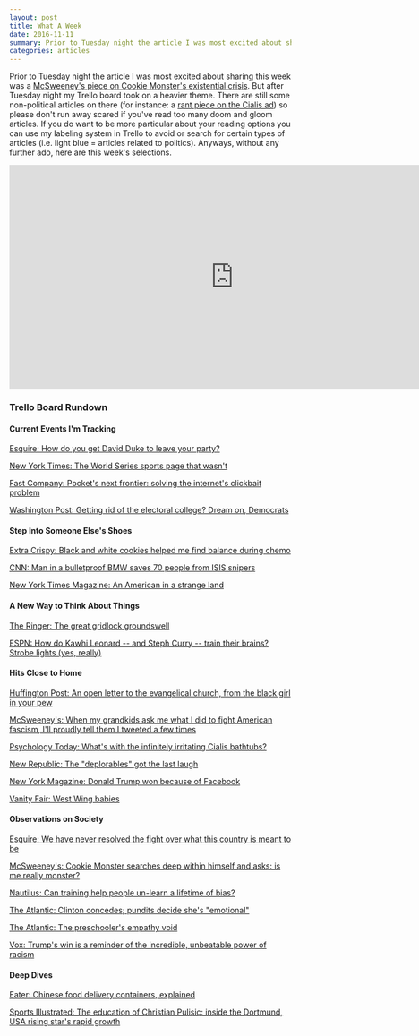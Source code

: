 ```yaml
---
layout: post
title: What A Week
date: 2016-11-11
summary: Prior to Tuesday night the article I was most excited about sharing this week was a McSweeney's piece on Cookie Monster's existential crisis. But after Tuesday night my Trello board took on a heavier theme...
categories: articles
---
```

Prior to Tuesday night the article I was most excited about sharing this week was a <a href="https://www.mcsweeneys.net/articles/cookie-monster-searches-deep-within-himself-and-asks-is-me-really-monster" onclick="trackOutboundLink('https://www.mcsweeneys.net/articles/cookie-monster-searches-deep-within-himself-and-asks-is-me-really-monster'); window.open(this.href,'_blank'); return false;">McSweeney's piece on Cookie Monster's existential crisis</a>. But after Tuesday night my Trello board took on a heavier theme. There are still some non-political articles on there (for instance: a <a href="https://www.psychologytoday.com/blog/psychoanalytic-excavation/201106/whats-the-infinitely-irritating-cialis-bathtubs" target="_blank" onclick="trackOutboundLink('https://www.psychologytoday.com/blog/psychoanalytic-excavation/201106/whats-the-infinitely-irritating-cialis-bathtubs'); return false;">rant piece on the Cialis ad</a>) so please don't run away scared if you've read too many doom and gloom articles. If you do want to be more particular about your reading options you can use my labeling system in Trello to avoid or search for certain types of articles (i.e. light blue = articles related to politics). Anyways, without any further ado, here are this week's selections.

<iframe src="https://trello.com/b/YhcLhdQ7.html" width="800" height="400" frameborder="0" style="border:0" allowfullscreen></iframe>

<h3>Trello Board Rundown</h3>

<h4>Current Events I'm Tracking</h4>

<a href="http://www.esquire.com/news-politics/a50215/david-duke-donald-trump-campaign-trail/" target="_blank" onclick="trackOutboundLink('http://esquire.com/news-politics/a50215/david-duke-donald-trump-campaign-trail/'); return false;">Esquire: How do you get David Duke to leave your party?</a>

<a href="http://www.nytimes.com/2016/11/05/insider/the-world-series-sports-page-that-wasnt.html?_r=0" target="_blank" onclick="trackOutboundLink('http://www.nytimes.com/2016/11/05/insider/the-world-series-sports-page-that-wasnt.html?_r=0'); return false;">New York Times: The World Series sports page that wasn't</a>

<a href="https://www.fastcompany.com/3064955/pockets-next-frontier-solving-the-internets-clickbait-problem" target="_blank" onclick="trackOutboundLink('https://www.fastcompany.com/3064955/pockets-next-frontier-solving-the-internets-clickbait-problem'); return false;">Fast Company: Pocket's next frontier: solving the internet's clickbait problem</a>

<a href="https://www.washingtonpost.com/news/the-fix/wp/2016/11/09/getting-rid-of-the-electoral-college-dream-on-democrats/" target="_blank" onclick="trackOutboundLink('https://www.washingtonpost.com/news/the-fix/wp/2016/11/09/getting-rid-of-the-electoral-college-dream-on-democrats/'); return false;">Washington Post: Getting rid of the electoral college? Dream on, Democrats</a>

<h4>Step Into Someone Else's Shoes</h4>

<a href="http://www.extracrispy.com/food/1379/black-and-white-cookies-helped-me-find-balance-during-chemo" target="_blank" onclick="trackOutboundLink('http://www.extracrispy.com/food/1379/black-and-white-cookies-helped-me-find-balance-during-chemo'); return false;">Extra Crispy: Black and white cookies helped me find balance during chemo</a>

<a href="http://www.cnn.com/2016/11/07/middleeast/bulletproof-bmw-isis-snipers/index.html" target="_blank" onclick="trackOutboundLink('http://www.cnn.com/2016/11/07/middleeast/bulletproof-bmw-isis-snipers/index.html'); return false;">CNN: Man in a bulletproof BMW saves 70 people from ISIS snipers</a>

<a href="http://www.nytimes.com/2016/11/06/magazine/an-american-in-a-strange-land.html" target="_blank" onclick="trackOutboundLink('http://www.nytimes.com/2016/11/06/magazine/an-american-in-a-strange-land.html'); return false;">New York Times Magazine: An American in a strange land</a>

<h4>A New Way to Think About Things</h4>

<a href="https://theringer.com/seattle-light-rail-ballot-measure-st3-56915860865#.cq7ktiy7u" target="_blank" onclick="trackOutboundLink('https://theringer.com/seattle-light-rail-ballot-measure-st3-56915860865#.cq7ktiy7u'); return false;">The Ringer: The great gridlock groundswell</a>

<a href="http://www.espn.com/nba/story/_/id/18002545/kawhi-leonard-strobe-light-training-nba" target="_blank" onclick="trackOutboundLink('http://www.espn.com/nba/story/_/id/18002545/kawhi-leonard-strobe-light-training-nba'); return false;">ESPN: How do Kawhi Leonard -- and Steph Curry -- train their brains? Strobe lights (yes, really)</a>

<h4>Hits Close to Home</h4>

<a href="http://m.huffpost.com/us/entry/us_5823bd6be4b0334571e0a633" target="_blank" onclick="trackOutboundLink('http://m.huffpost.com/us/entry/us_5823bd6be4b0334571e0a633'); return false;">Huffington Post: An open letter to the evangelical church, from the black girl in your pew</a>

<a href="https://www.mcsweeneys.net/articles/when-my-grandkids-ask-me-what-i-did-to-fight-american-fascism-ill-proudly-tell-them-i-tweeted-a-few-times" target="_blank" onclick="trackOutboundLink('https://www.mcsweeneys.net/articles/when-my-grandkids-ask-me-what-i-did-to-fight-american-fascism-ill-proudly-tell-them-i-tweeted-a-few-times'); return false;">McSweeney's: When my grandkids ask me what I did to fight American fascism, I'll proudly tell them I tweeted a few times</a>

<a href="https://www.psychologytoday.com/blog/psychoanalytic-excavation/201106/whats-the-infinitely-irritating-cialis-bathtubs" target="_blank" onclick="trackOutboundLink('https://www.psychologytoday.com/blog/psychoanalytic-excavation/201106/whats-the-infinitely-irritating-cialis-bathtubs'); return false;">Psychology Today: What's with the infinitely irritating Cialis bathtubs?</a>

<a href="https://newrepublic.com/article/138615/deplorables-got-last-laugh" target="_blank" onclick="trackOutboundLink('https://newrepublic.com/article/138615/deplorables-got-last-laugh'); return false;">New Republic: The "deplorables" got the last laugh</a>

<a href="http://nymag.com/selectall/2016/11/donald-trump-won-because-of-facebook.html" target="_blank" onclick="trackOutboundLink('http://nymag.com/selectall/2016/11/donald-trump-won-because-of-facebook.html'); return false;">New York Magazine: Donald Trump won because of Facebook</a>

<a href="http://www.vanityfair.com/news/2012/04/aaron-sorkin-west-wing" target="_blank" onclick="trackOutboundLink('http://www.vanityfair.com/news/2012/04/aaron-sorkin-west-wing'); return false;">Vanity Fair: West Wing babies</a>

<h4>Observations on Society</h4>

<a href="http://www.esquire.com/news-politics/politics/news/a50435/gettysburg-divided-nation/" target="_blank" onclick="trackOutboundLink('http://www.esquire.com/news-politics/politics/news/a50435/gettysburg-divided-nation/'); return false;">Esquire: We have never resolved the fight over what this country is meant to be</a>

<a href="https://www.mcsweeneys.net/articles/cookie-monster-searches-deep-within-himself-and-asks-is-me-really-monster" target="_blank" onclick="trackOutboundLink('https://www.mcsweeneys.net/articles/cookie-monster-searches-deep-within-himself-and-asks-is-me-really-monster'); return false;">McSweeney's: Cookie Monster searches deep within himself and asks: is me really monster?</a>

<a href="http://nautil.us/blog/can-training-help-people-un_learn-a-lifetime-of-racial-bias" target="_blank" onclick="trackOutboundLink('http://nautil.us/blog/can-training-help-people-un_learn-a-lifetime-of-racial-bias'); return false;">Nautilus: Can training help people un-learn a lifetime of bias?</a>

<a href="http://www.theatlantic.com/entertainment/archive/2016/11/clinton-concedes-cnn-emotional/507119/" target="_blank" onclick="trackOutboundLink('http://www.theatlantic.com/entertainment/archive/2016/11/clinton-concedes-cnn-emotional/507119/'); return false;">The Atlantic: Clinton concedes; pundits decide she's "emotional"</a>

<a href="http://www.theatlantic.com/education/archive/2016/11/the-authoritarian-minds-of-preschoolers/506312/" target="_blank" onclick="trackOutboundLink('http://www.theatlantic.com/education/archive/2016/11/the-authoritarian-minds-of-preschoolers/506312/'); return false;">The Atlantic: The preschooler's empathy void</a>

<a href="http://www.vox.com/policy-and-politics/2016/11/9/13571676/trump-win-racism-power" target="_blank" onclick="trackOutboundLink('http://www.vox.com/policy-and-politics/2016/11/9/13571676/trump-win-racism-power'); return false;">Vox: Trump's win is a reminder of the incredible, unbeatable power of racism</a>

<h4>Deep Dives</h4>

<a href="http://www.eater.com/2016/10/1/13110692/chinese-food-takeout-box-history" target="_blank" onclick="trackOutboundLink('http://www.eater.com/2016/10/1/13110692/chinese-food-takeout-box-history'); return false;">Eater: Chinese food delivery containers, explained</a>

<a href="http://www.si.com/planet-futbol/2016/11/09/christian-pulisic-borussia-dortmund-usmnt-usa" target="_blank" onclick="trackOutboundLink('http://www.si.com/planet-futbol/2016/11/09/christian-pulisic-borussia-dortmund-usmnt-usa'); return false;">Sports Illustrated: The education of Christian Pulisic: inside the Dortmund, USA rising star's rapid growth</a>
